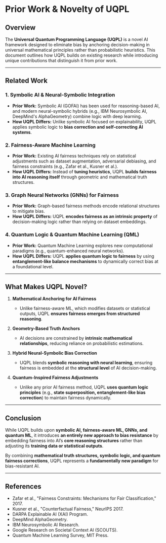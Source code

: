 # Prior Work & Novelty of UQPL  

## Overview  
The **Universal Quantum Programming Language (UQPL)** is a novel AI framework designed to eliminate bias by anchoring decision-making in universal mathematical principles rather than probabilistic heuristics. This document outlines how UQPL builds on existing research while introducing unique contributions that distinguish it from prior work.  

---

## Related Work  

### 1. **Symbolic AI & Neural-Symbolic Integration**  
- **Prior Work:** Symbolic AI (GOFAI) has been used for reasoning-based AI, and modern neural-symbolic hybrids (e.g., IBM Neurosymbolic AI, DeepMind's AlphaGeometry) combine logic with deep learning.  
- **How UQPL Differs:** Unlike symbolic AI focused on explainability, UQPL applies symbolic logic to **bias correction and self-correcting AI systems**.  

### 2. **Fairness-Aware Machine Learning**  
- **Prior Work:** Existing AI fairness techniques rely on statistical adjustments such as dataset augmentation, adversarial debiasing, and fairness constraints (e.g., Zafar et al., Kusner et al.).  
- **How UQPL Differs:** Instead of **tuning heuristics**, UQPL **builds fairness into AI reasoning itself** through geometric and mathematical truth structures.  

### 3. **Graph Neural Networks (GNNs) for Fairness**  
- **Prior Work:** Graph-based fairness methods encode relational structures to mitigate bias.  
- **How UQPL Differs:** UQPL **encodes fairness as an intrinsic property** of decision-making logic rather than relying on dataset embeddings.  

### 4. **Quantum Logic & Quantum Machine Learning (QML)**  
- **Prior Work:** Quantum Machine Learning explores new computational paradigms (e.g., quantum-enhanced neural networks).  
- **How UQPL Differs:** UQPL **applies quantum logic to fairness** by using **entanglement-like balance mechanisms** to dynamically correct bias at a foundational level.  

---

## What Makes UQPL Novel?  

1. **Mathematical Anchoring for AI Fairness**  
   - Unlike fairness-aware ML, which modifies datasets or statistical outputs, UQPL **ensures fairness emerges from structured reasoning**.  

2. **Geometry-Based Truth Anchors**  
   - AI decisions are constrained by **intrinsic mathematical relationships**, reducing reliance on probabilistic estimations.  

3. **Hybrid Neural-Symbolic Bias Correction**  
   - UQPL blends **symbolic reasoning with neural learning**, ensuring fairness is embedded at the **structural level** of AI decision-making.  

4. **Quantum-Inspired Fairness Adjustments**  
   - Unlike any prior AI fairness method, UQPL **uses quantum logic principles** (e.g., **state superposition, entanglement-like bias correction**) to maintain fairness dynamically.  

---

## Conclusion  
While UQPL builds upon **symbolic AI, fairness-aware ML, GNNs, and quantum ML**, it introduces **an entirely new approach to bias resistance** by embedding fairness into AI’s **core reasoning structures** rather than adjusting its **training data or statistical outputs**.  

By combining **mathematical truth structures, symbolic logic, and quantum fairness corrections**, UQPL represents a **fundamentally new paradigm** for bias-resistant AI.  

---

## References  
- Zafar et al., "Fairness Constraints: Mechanisms for Fair Classification," 2017.  
- Kusner et al., "Counterfactual Fairness," NeurIPS 2017.  
- DARPA Explainable AI (XAI) Program.  
- DeepMind AlphaGeometry.  
- IBM Neurosymbolic AI Research.  
- Google Research on Societal Context AI (SCOUTS).  
- Quantum Machine Learning Survey, MIT Press.  
